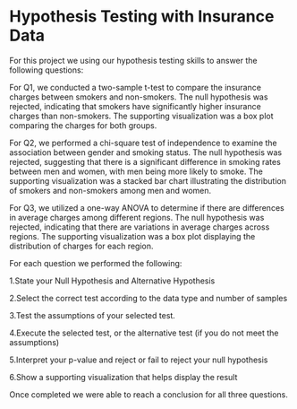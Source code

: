 # Hypothesis Testing with Insurance Data
 
For this project we using our hypothesis testing skills to answer the following questions:

For Q1, we conducted a two-sample t-test to compare the insurance charges between smokers and non-smokers. The null hypothesis was rejected, indicating that smokers have significantly higher insurance charges than non-smokers. The supporting visualization was a box plot comparing the charges for both groups.

For Q2, we performed a chi-square test of independence to examine the association between gender and smoking status. The null hypothesis was rejected, suggesting that there is a significant difference in smoking rates between men and women, with men being more likely to smoke. The supporting visualization was a stacked bar chart illustrating the distribution of smokers and non-smokers among men and women.

For Q3, we utilized a one-way ANOVA to determine if there are differences in average charges among different regions. The null hypothesis was rejected, indicating that there are variations in average charges across regions. The supporting visualization was a box plot displaying the distribution of charges for each region.

For each question we performed the following:

1.State your Null Hypothesis and Alternative Hypothesis

2.Select the correct test according to the data type and number of samples

3.Test the assumptions of your selected test.

4.Execute the selected test, or the alternative test (if you do not meet the assumptions)

5.Interpret your p-value and reject or fail to reject your null hypothesis 

6.Show a supporting visualization that helps display the result

Once completed we were able to reach a conclusion for all three questions.